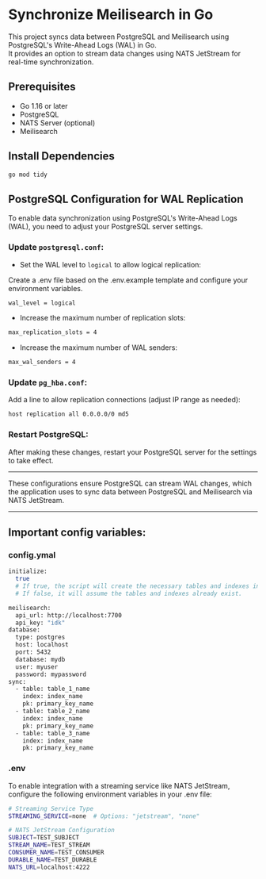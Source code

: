 # Synchronize Meilisearch in Go

This project syncs data between PostgreSQL and Meilisearch using PostgreSQL's Write-Ahead Logs (WAL) in Go.  
It provides an option to stream data changes using NATS JetStream for real-time synchronization.

## Prerequisites

- Go 1.16 or later
- PostgreSQL
- NATS Server (optional)
- Meilisearch

## Install Dependencies

```sh
go mod tidy
```

## PostgreSQL Configuration for WAL Replication

To enable data synchronization using PostgreSQL's Write-Ahead Logs (WAL), you need to adjust your PostgreSQL server settings.

### Update `postgresql.conf`:

- Set the WAL level to `logical` to allow logical replication:

Create a .env file based on the .env.example template and configure your environment variables.

```sh
wal_level = logical
```

- Increase the maximum number of replication slots:

```sh
max_replication_slots = 4
```

- Increase the maximum number of WAL senders:

```sh
max_wal_senders = 4
```

### Update `pg_hba.conf`:

Add a line to allow replication connections (adjust IP range as needed):

```sh
host replication all 0.0.0.0/0 md5
```

### Restart PostgreSQL:

After making these changes, restart your PostgreSQL server for the settings to take effect.

---

These configurations ensure PostgreSQL can stream WAL changes, which the application uses to sync data between PostgreSQL and Meilisearch via NATS JetStream.

---

## Important config variables:

### config.ymal

```sh
initialize:
  true
  # If true, the script will create the necessary tables and indexes in the database.
  # If false, it will assume the tables and indexes already exist.

meilisearch:
  api_url: http://localhost:7700
  api_key: "idk"
database:
  type: postgres
  host: localhost
  port: 5432
  database: mydb
  user: myuser
  password: mypassword
sync:
  - table: table_1_name
    index: index_name
    pk: primary_key_name
  - table: table_2_name
    index: index_name
    pk: primary_key_name
  - table: table_3_name
    index: index_name
    pk: primary_key_name
```

### .env

To enable integration with a streaming service like NATS JetStream, configure the following environment variables in your .env file:

```sh
# Streaming Service Type
STREAMING_SERVICE=none  # Options: "jetstream", "none"

# NATS JetStream Configuration
SUBJECT=TEST_SUBJECT
STREAM_NAME=TEST_STREAM
CONSUMER_NAME=TEST_CONSUMER
DURABLE_NAME=TEST_DURABLE
NATS_URL=localhost:4222

```
